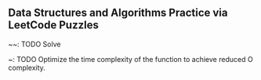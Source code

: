 ## Data Structures and Algorithms Practice via LeetCode Puzzles

~~: TODO Solve

~: TODO Optimize the time complexity of the function to achieve reduced O complexity.
